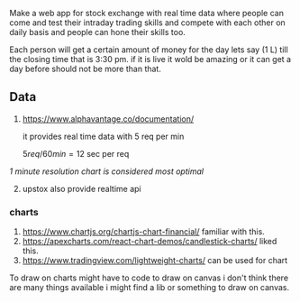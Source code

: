 Make a web app for stock exchange with real time data where people can come and test their intraday trading skills and compete with each other on daily basis and people can hone their skills too.

Each person will get a certain amount of money for the day lets say (1 L) till the closing time that is 3:30 pm. if it is live it wold be amazing or it can get a day before should not be more than that.

## Data 

1. https://www.alphavantage.co/documentation/

	it provides real time data with 5 req per min 
	
	$5 req/60 min = 12$ sec per req 

*1 minute resolution chart is considered most optimal*

2. upstox also provide realtime api



### charts
1. https://www.chartjs.org/chartjs-chart-financial/  familiar with this.
2. https://apexcharts.com/react-chart-demos/candlestick-charts/ liked this.
3. https://www.tradingview.com/lightweight-charts/ can be used for chart

To draw on charts might have to code to draw on canvas i don't think there are many things available i might find a lib or something to draw on canvas.
